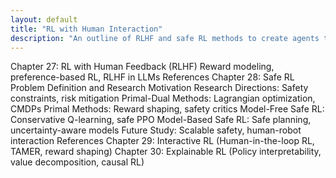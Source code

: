 ```yaml
---
layout: default
title: "RL with Human Interaction"
description: "An outline of RLHF and safe RL methods to create agents that align with human needs."
---
```


<link rel="stylesheet" href="{{ '/assets/css/section-academic.css' | relative_url }}">

Chapter 27: RL with Human Feedback (RLHF)
Reward modeling, preference-based RL, RLHF in LLMs
References
Chapter 28: Safe RL
Problem Definition and Research Motivation
Research Directions: Safety constraints, risk mitigation
Primal-Dual Methods: Lagrangian optimization, CMDPs
Primal Methods: Reward shaping, safety critics
Model-Free Safe RL: Conservative Q-learning, safe PPO
Model-Based Safe RL: Safe planning, uncertainty-aware models
Future Study: Scalable safety, human-robot interaction
References
Chapter 29: Interactive RL
(Human-in-the-loop RL, TAMER, reward shaping)
Chapter 30: Explainable RL
(Policy interpretability, value decomposition, causal RL)

<script>
  // Navigation variables
  var prevSection = "/content/handbooks/generative-ai/index.md";
  var nextSection = "/content/handbooks/generative-ai/section2.md";
</script>

<script src="{{ '/assets/js/section-academic.js' | relative_url }}"></script>
